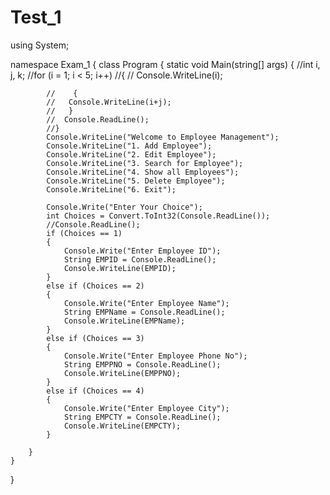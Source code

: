 # Test_1
using System;

namespace Exam_1
{
    class Program
    {
        static void Main(string[] args)
        {
            //int i, j, k;
            //for (i = 1; i < 5; i++)
            //{
            //    Console.WriteLine(i);


            //    {
            //   Console.WriteLine(i+j);
            //   }
            //  Console.ReadLine();
            //}
            Console.WriteLine("Welcome to Employee Management");
            Console.WriteLine("1. Add Employee");
            Console.WriteLine("2. Edit Employee");
            Console.WriteLine("3. Search for Employee");
            Console.WriteLine("4. Show all Employees");
            Console.WriteLine("5. Delete Employee");
            Console.WriteLine("6. Exit");

            Console.Write("Enter Your Choice");
            int Choices = Convert.ToInt32(Console.ReadLine());
            //Console.ReadLine();
            if (Choices == 1)
            {
                Console.Write("Enter Employee ID");
                String EMPID = Console.ReadLine();
                Console.WriteLine(EMPID);
            }
            else if (Choices == 2)
            {
                Console.Write("Enter Employee Name");
                String EMPName = Console.ReadLine();
                Console.WriteLine(EMPName);
            }
            else if (Choices == 3)
            {
                Console.Write("Enter Employee Phone No");
                String EMPPNO = Console.ReadLine();
                Console.WriteLine(EMPPNO);
            }
            else if (Choices == 4)
            {
                Console.Write("Enter Employee City");
                String EMPCTY = Console.ReadLine();
                Console.WriteLine(EMPCTY);
            }

        }
    }
}
